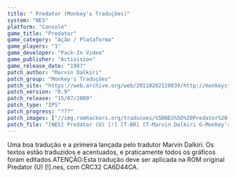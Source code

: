```yaml
---
title: " Predator (Monkey's Traduções)"
system: "NES"
platform: "Console"
game_title: "Predator"
game_category: "Ação / Plataforma"
game_players: "1"
game_developer: "Pack-In Video"
game_publisher: "Activision"
game_release_date: "1987"
patch_author: "Marvin Dalkiri"
patch_group: "Monkey's Traduções"
patch_site: "https://web.archive.org/web/20110202120839/http://monkeystraducoes.com/"
patch_version: "0.9"
patch_release: "15/07/2009"
patch_type: "IPS"
patch_progress: "???"
patch_images: ["//img.romhackers.org/traducoes/%5BNES%5D%20Predator%20-%20Monkey's%20Tradu%C3%A7%C3%B5es%20-%201.png","//img.romhackers.org/traducoes/%5BNES%5D%20Predator%20-%20Monkey's%20Tradu%C3%A7%C3%B5es%20-%202.png","//img.romhackers.org/traducoes/%5BNES%5D%20Predator%20-%20Monkey's%20Tradu%C3%A7%C3%B5es%20-%203.png"]
patch_file: "[NES] Predator (U) [!] [T-BR] [T-Marvin Dalkiri G-Monkey's Traduções] [V-0.9 A-2009].zip"
---
```

Uma boa tradução e a primeira lançada pelo tradutor Marvin Dalkiri. Os textos estão traduzidos e acentuados, e praticamente todos os gráficos foram editados.ATENÇÃO:Esta tradução deve ser aplicada na ROM original Predator (U) [!].nes, com CRC32 CA6D44CA.